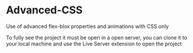 # Advanced-CSS
Use of advanced flex-blox properties and animations with CSS only

To fully see the project it must be open in a open server, you can clone it to your local machine and use the Live Server extension to open the project
